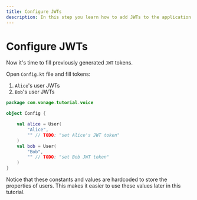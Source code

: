 ```yaml
---
title: Configure JWTs
description: In this step you learn how to add JWTs to the application.
---
```


# Configure JWTs

Now it's time to fill previously generated `JWT` tokens.

Open `Config.kt` file and fill tokens:

1. `Alice`'s user JWTs
2. `Bob`'s user JWTs

```kotlin
package com.vonage.tutorial.voice

object Config {

    val alice = User(
        "Alice",
        "" // TODO: "set Alice's JWT token"
    )
    val bob = User(
        "Bob",
        "" // TODO: "set Bob JWT token"
    )
}

```

Notice that these constants and values are hardcoded to store the properties of users. This makes it easier to use these values later in this tutorial.
